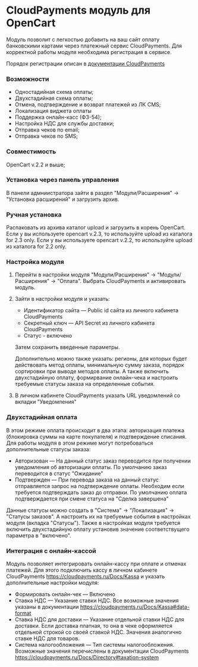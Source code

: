 # CloudPayments модуль для OpenCart
Модуль позволит с легкостью добавить на ваш сайт оплату банковскими картами через платежный сервис CloudPayments. 
Для корректной работы модуля необходима регистрация в сервисе.

Порядок регистрации описан в [документации CloudPayments](https://cloudpayments.ru/Docs/Connect)

### Возможности
* Одностадийная схема оплаты;
* Двухстадийная схема оплаты;
* Отмена, подтверждение и возврат платежей из ЛК CMS;
* Локализация виджета оплаты
* Поддержка онлайн-касс (ФЗ-54);
* Настройка НДС для службы доставки;
* Отправка чеков по email;
* Отправка чеков по SMS;

### Совместимость
OpenCart v.2.2 и выше;

### Установка через панель управления

В панели адмниистратора зайти в раздел "Модули/Расширения" -> "Установка расширений" и загрузить архив.

### Ручная установка

Распаковать из архива каталог upload и загрузить в корень OpenCart.
Если у вы используете opencart v.2.3, то используйте upload из каталога for 2.3 only.
Если у вы используете opencart v.2.2, то используйте upload из каталога for 2.2 only.

### Настройка модуля

1. Перейти в настройки модуля "Модули/Расширения" -> "Модули/Расширения" -> "Оплата".
Выбрать CloudPayments и активировать модуль.
2. Зайти в настройки модуля и указать:
    * Идентификатор сайта — Public id сайта из личного кабинета CloudPayments
    * Секретный ключ — API Secret из личного кабинета CloudPayments
    * Статус - включено
    
    Затем сохранить введенные параметры.
    
    Дополнительно можно также указать: регионы, для которых будет действовать метод оплаты,
    минимальную сумму заказа, порядок сортировки при выводе методов оплаты.
    А также включить двухстадийную оплату, формирвание онлайн-чека и настроить требуемые статусы заказа
    на определенные события.
3. В личном кабинете CloudPayments указать URL уведомлений со вкладки "Уведомления"    

### Двухстадийная оплата

В этом режиме оплата происходит в два этапа: авторизация платежа (блокировка суммы на карте покупателя)
и подтверждение списания.
Для работы модуля в этом режиме могут потребоваться дополнительные статусы заказа:

* Авторизован — На данный статус заказ переводится при получении уведомления об авторизации оплаты.
    По умолчанию заказ переводится в статус "Ожидание"
* Подтвержден — При перевода заказа на данный статус отправляется запрос на подтверждение оплаты.
    Необходим если требуется подтверждать заказ до отправки.
    По умолчанию оплата подтверждается при смене статуса на "Сделка завершена"
        
Данные статусы можно создать в "Система" -> "Локализация" -> "Статусы заказов".
А настроить их на требуемые события в настройках модуля (вкладка "Статусы"). 
Также в настройках модуля требуется включить двухстадийную оплату установив значение
соответствущего параметра в "включено".

### Интеграция с онлайн-кассой

Модуль позволяет интегрировать онлайн-кассу при оплате и отменах платежей.
Для этого подключить кассу в личном кабинете CloudPayments https://cloudpayments.ru/Docs/Kassa и указать дополнительные настройки модуля:

* Формировать онлайн-чек — Включено
* Ставка НДС — Указание ставки НДС.
Все возможные значения указаны в документации https://cloudpayments.ru/Docs/Kassa#data-format
* Ставка НДС для доставки — Указание отдельной ставки НДС для доставки.
Если доставка платная, то она в чеке оформляется отдельной строкой со своей ставкой НДС.
Значения аналогично ставке НДС для товаров.
* Система налогообложения — Тип системы налогообложения.
Возможные значения перечислены в документации CloudPayments https://cloudpayments.ru/Docs/Directory#taxation-system

